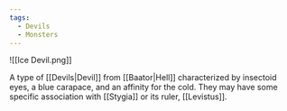 ```yaml
---
tags:
  - Devils
  - Monsters
---
```


![[Ice Devil.png]]

A type of [[Devils|Devil]] from [[Baator|Hell]] characterized by insectoid eyes, a blue carapace, and an affinity for the cold. They may have some specific association with [[Stygia]] or its ruler, [[Levistus]].
